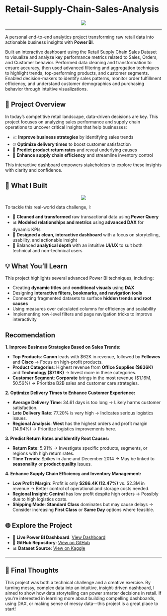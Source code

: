 # Retail-Supply-Chain-Sales-Analysis
<div align="center">
  <img src="https://github.com/user-attachments/assets/d71341a3-e4db-491d-87f2-98ef63c3ea63">
</div>

---

A personal end-to-end analytics project transforming raw retail data into actionable business insights with **Power BI**.

Built an interactive dashboard using the Retail Supply Chain Sales Dataset to visualize and analyze key performance metrics related to Sales, Orders, and Customer behavior.
Performed data cleaning and transformation to ensure accuracy, then used advanced filtering and aggregation techniques to highlight trends, top-performing products, and customer segments.
Enabled decision-makers to identify sales patterns, monitor order fulfillment efficiency, and understand customer demographics and purchasing behavior through intuitive visualizations.

## 🎯 Project Overview

In today’s competitive retail landscape, data-driven decisions are key. This project focuses on analyzing sales performance and supply chain operations to uncover critical insights that help businesses:

* 📈 **Improve business strategies** by identifying sales trends
* ⏱ **Optimize delivery times** to boost customer satisfaction
* 🔁 **Predict product return rates** and reveal underlying causes
* 🧩 **Enhance supply chain efficiency** and streamline inventory control

This interactive dashboard empowers stakeholders to explore these insights with clarity and confidence.

## 🧠 What I Built
<div align="center", width="600" height="373.5">
  <img src="https://github.com/user-attachments/assets/c4940664-7120-49b9-b16f-cf4f64b59d79">
</div>

To tackle this real-world data challenge, I:

* 🧹 **Cleaned and transformed** raw transactional data using **Power Query**
* 📊 **Modeled relationships and metrics** using **advanced DAX** for dynamic KPIs
* 🎨 **Designed a clean, interactive dashboard** with a focus on storytelling, usability, and actionable insight
* 🧭 Balanced **analytical depth** with an intuitive **UI/UX** to suit both technical and non-technical users


## 💡 What You’ll Learn

This project highlights several advanced Power BI techniques, including:

* Creating **dynamic titles** and **conditional visuals** using **DAX**
* Designing **interactive filters, bookmarks, and navigation tools**
* Connecting fragmented datasets to surface **hidden trends and root causes**
* Using measures over calculated columns for efficiency and scalability
* Implementing row-level filters and page navigation tricks to improve interactivity

## Recomendation

**1. Improve Business Strategies Based on Sales Trends:**

* **Top Products**: **Canon** leads with \$62K in revenue, followed by **Fellowes** and **Cisco** → Focus on high-profit products.
* **Product Categories**: Highest revenue from **Office Supplies (\$836K)** and **Technology (\$719K)** → Invest more in these categories.
* **Customer Segment**: **Corporate** brings in the most revenue (\$1.16M, 50.56%) → Prioritize B2B sales and customer care strategies.


**2. Optimize Delivery Times to Enhance Customer Experience:**

* **Average Delivery Time**: 34.61 days is too long → Likely harms customer satisfaction.
* **Late Delivery Rate**: 77.20% is very high → Indicates serious logistics issues.
* **Regional Analysis**: **West** has the highest orders and profit margin (14.94%) → Prioritize logistics improvements here.


**3. Predict Return Rates and Identify Root Causes:**

* **Return Rate**: 5.91% → Investigate specific products, segments, or regions with high return rates.
* **Time Trends**: Spikes in June and December 2014 → May be linked to **seasonality** or **product quality** issues.


**4. Enhance Supply Chain Efficiency and Inventory Management:**

* **Low Profit Margin**: Profit is only **\$286.4K (12.47%)** vs. \$2.3M in revenue → Better control of operational and storage costs needed.
* **Regional Insight**: **Central** has low profit despite high orders → Possibly due to high logistics costs.
* **Shipping Mode**: **Standard Class** dominates but may cause delays → Consider increasing **First Class** or **Same Day** options where feasible.


## 🌐 Explore the Project

* 🔗 **Live Power BI Dashboard**: [View Dashboard](https://app.powerbi.com/view?r=eyJrIjoiMzg2ZjYyZTMtNWVmNi00ZTY2LTlmYTUtNzM3ZWZjZTJiYjJiIiwidCI6IjA0NjRjNWRlLTQzNmItNDJjMi05NzQ4LTc0NTZmNWQzYTU2NCIsImMiOjEwfQ%3D%3D)
* 📂 **GitHub Repository**: [View on GitHub](https://github.com/cuongdaoo/Retail-Supply-Chain-Sales-Analysis)
* 📊 **Dataset Source**: [View on Kaggle](https://www.kaggle.com/datasets/shandeep777/retail-supply-chain-sales-dataset)

---

## 🚀 Final Thoughts

This project was both a technical challenge and a creative exercise. By turning messy, complex data into an intuitive, insight-driven dashboard, I aimed to show how data storytelling can power smarter decisions in retail.
If you're interested in learning more about building compelling dashboards, using DAX, or making sense of messy data—this project is a great place to start!
